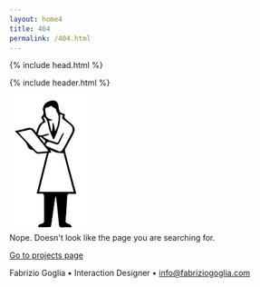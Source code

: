 ```yaml
---
layout: home4
title: 404
permalink: /404.html
---
```


{% include head.html %}

{% include header.html %}


<img src="/images/404.png" alt="404 img" height="239" width="138">
<br>
<div class="home-project-credits">
Nope.
Doesn't look like the page you are searching for.
</div>

<a href="http://fabriziogoglia.com" class="button">Go to projects page</a>


<div class="info">
Fabrizio Goglia • Interaction Designer • <a href="mailto:info@fabriziogoglia.com">info@fabriziogoglia.com
</div>
